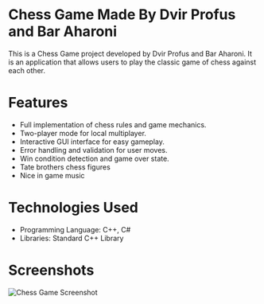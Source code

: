# Chess Game Made By Dvir Profus and Bar Aharoni

This is a Chess Game project developed by Dvir Profus and Bar Aharoni. It is an application that allows users to play the classic game of chess against each other.
# Features
* Full implementation of chess rules and game mechanics.
* Two-player mode for local multiplayer.
* Interactive GUI interface for easy gameplay.
* Error handling and validation for user moves.
* Win condition detection and game over state.
* Tate brothers chess figures
* Nice in game music

# Technologies Used
* Programming Language: C++, C#
* Libraries: Standard C++ Library

# Screenshots
![Chess Game Screenshot](image.png)